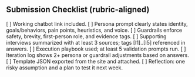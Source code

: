 Submission Checklist (rubric-aligned)
-------------------------------------
[ ] Working chatbot link included.
[ ] Persona prompt clearly states identity, goals/behaviors, pain points, heuristics, and voice.
[ ] Guardrails enforce safety, brevity, first-person role, and evidence tags.
[ ] Supporting interviews summarized with at least 3 sources; tags [I1]..[I5] referenced in answers.
[ ] Execution playbook used; at least 5 validation prompts run.
[ ] Iteration log shows 2+ persona or guardrail adjustments based on answers.
[ ] Template JSON exported from the site and attached.
[ ] Reflection: one risky assumption and a plan to test it next week.
